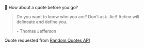 📣 How about a quote before you go?

> Do you want to know who you are? Don't ask. Act! Action will delineate and define you.
>
> <p>- Thomas Jefferson</p>

Quote requested from [Random Quotes API](https://github.com/lukePeavey/quotable)
